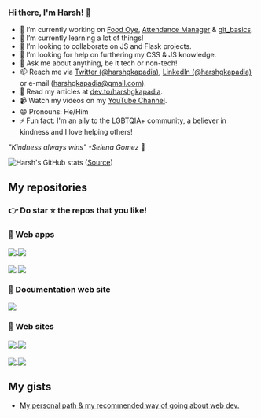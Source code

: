 ### Hi there, I'm Harsh! 👋

- 🔭 I’m currently working on [Food Oye](https://github.com/rajatrjoshi/food-oye), [Attendance Manager](https://github.com/HarshKapadia2/attendance_management) & [git_basics](https://github.com/HarshKapadia2/git_basics).
- 🌱 I’m currently learning a lot of things!
- 👯 I’m looking to collaborate on JS and Flask projects.
- 🤔 I’m looking for help on furthering my CSS & JS knowledge.
- 💬 Ask me about anything, be it tech or non-tech!
- 📫 Reach me via [Twitter (@harshgkapadia)](https://twitter.com/harshgkapadia), [LinkedIn (@harshgkapadia)](https://www.linkedin.com/in/harshgkapadia) or e-mail (harshgkapadia@gmail.com).
- 📃 Read my articles at [dev.to/harshgkapadia](https://dev.to/harshgkapadia).
- 📹 Watch my videos on my [YouTube Channel](https://www.youtube.com/channel/UCgeTPlxztudRi7yav9HNa9Q?view_as=subscriber).
- 😄 Pronouns: He/Him
- ⚡ Fun fact: I'm an ally to the LGBTQIA+ community, a believer in kindness and I love helping others!

*"Kindness always wins" -Selena Gomez* 💛

![Harsh's GitHub stats](https://github-readme-stats.vercel.app/api?username=HarshKapadia2&show_icons=true&include_all_commits=true)
([Source](https://github.com/anuraghazra/github-readme-stats))

## My repositories

### 👉 Do star ⭐ the repos that you like!

### 🔰 Web apps

<a href="https://github.com/HarshKapadia2/attendance_management">
  <img align="center" src="https://github-readme-stats.vercel.app/api/pin/?username=HarshKapadia2&repo=attendance_management" />
</a>
<a href="https://github.com/rajatrjoshi/food-oye">
  <img align="center" src="https://github-readme-stats.vercel.app/api/pin/?username=rajatrjoshi&repo=food-oye&show_owner=rajatrjoshi" />
</a>
<br />
<br />
<a href="https://github.com/HarshKapadia2/one-or-two">
  <img align="center" src="https://github-readme-stats.vercel.app/api/pin/?username=HarshKapadia2&repo=one-or-two" />
</a>
<a href="https://github.com/HarshKapadia2/court_case_management_web_app">
  <img align="center" src="https://github-readme-stats.vercel.app/api/pin/?username=HarshKapadia2&repo=court_case_management_web_app" />
</a>

### 🔰 Documentation web site

<a href="https://github.com/HarshKapadia2/git_basics">
  <img align="center" src="https://github-readme-stats.vercel.app/api/pin/?username=HarshKapadia2&repo=git_basics" />
</a>

### 🔰 Web sites

<a href="https://github.com/HarshKapadia2/lbl-tribute-page">
  <img align="center" src="https://github-readme-stats.vercel.app/api/pin/?username=HarshKapadia2&repo=lbl-tribute-page" />
</a>
<a href="https://github.com/HarshKapadia2/sample-challenges-page">
  <img align="center" src="https://github-readme-stats.vercel.app/api/pin/?username=HarshKapadia2&repo=sample-challenges-page" />
</a>
<br />
<br />
<a href="https://github.com/HarshKapadia2/sample-marksheet">
  <img align="center" src="https://github-readme-stats.vercel.app/api/pin/?username=HarshKapadia2&repo=sample-marksheet" />
</a>
<a href="https://github.com/HarshKapadia2/sample-contact-us-page">
  <img align="center" src="https://github-readme-stats.vercel.app/api/pin/?username=HarshKapadia2&repo=sample-contact-us-page" />
</a>

## My gists

- [My personal path & my recommended way of going about web dev.](https://gist.github.com/HarshKapadia2/e7e13676c83bc295ce78aa7f39611caf)
